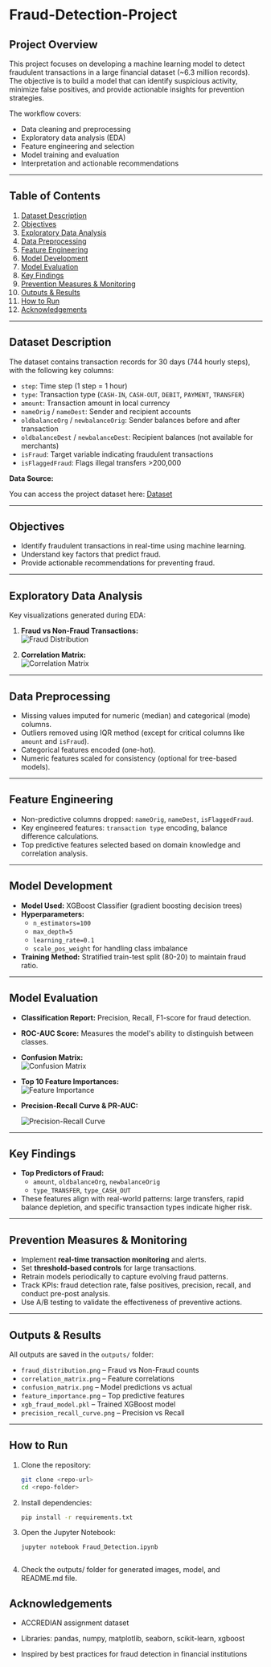 # Fraud-Detection-Project

## Project Overview
This project focuses on developing a machine learning model to detect fraudulent transactions in a large financial dataset (~6.3 million records). The objective is to build a model that can identify suspicious activity, minimize false positives, and provide actionable insights for prevention strategies.

The workflow covers:
- Data cleaning and preprocessing
- Exploratory data analysis (EDA)
- Feature engineering and selection
- Model training and evaluation
- Interpretation and actionable recommendations

---

## Table of Contents
1. [Dataset Description](#dataset-description)  
2. [Objectives](#objectives)  
3. [Exploratory Data Analysis](#exploratory-data-analysis)  
4. [Data Preprocessing](#data-preprocessing)  
5. [Feature Engineering](#feature-engineering)  
6. [Model Development](#model-development)  
7. [Model Evaluation](#model-evaluation)  
8. [Key Findings](#key-findings)  
9. [Prevention Measures & Monitoring](#prevention-measures--monitoring)  
10. [Outputs & Results](#outputs--results)  
11. [How to Run](#how-to-run)  
12. [Acknowledgements](#acknowledgements)

---

## Dataset Description
The dataset contains transaction records for 30 days (744 hourly steps), with the following key columns:  
- `step`: Time step (1 step = 1 hour)  
- `type`: Transaction type (`CASH-IN`, `CASH-OUT`, `DEBIT`, `PAYMENT`, `TRANSFER`)  
- `amount`: Transaction amount in local currency  
- `nameOrig` / `nameDest`: Sender and recipient accounts  
- `oldbalanceOrg` / `newbalanceOrig`: Sender balances before and after transaction  
- `oldbalanceDest` / `newbalanceDest`: Recipient balances (not available for merchants)  
- `isFraud`: Target variable indicating fraudulent transactions  
- `isFlaggedFraud`: Flags illegal transfers >200,000  

**Data Source:** 

You can access the project dataset here: [Dataset](https://drive.google.com/uc?export=download&id=1VNpyNkGxHdskfdTNRSjjyNa5qC9u0JyV)


---

## Objectives
- Identify fraudulent transactions in real-time using machine learning.  
- Understand key factors that predict fraud.  
- Provide actionable recommendations for preventing fraud.  

---

## Exploratory Data Analysis
Key visualizations generated during EDA:

1. **Fraud vs Non-Fraud Transactions:**  
   ![Fraud Distribution](outputs/fraud_distribution.png)

2. **Correlation Matrix:**  
   ![Correlation Matrix](outputs/correlation_matrix.png)

---

## Data Preprocessing
- Missing values imputed for numeric (median) and categorical (mode) columns.  
- Outliers removed using IQR method (except for critical columns like `amount` and `isFraud`).  
- Categorical features encoded (one-hot).  
- Numeric features scaled for consistency (optional for tree-based models).  

---

## Feature Engineering
- Non-predictive columns dropped: `nameOrig`, `nameDest`, `isFlaggedFraud`.  
- Key engineered features: `transaction type` encoding, balance difference calculations.  
- Top predictive features selected based on domain knowledge and correlation analysis.  

---

## Model Development
- **Model Used:** XGBoost Classifier (gradient boosting decision trees)  
- **Hyperparameters:**  
  - `n_estimators=100`  
  - `max_depth=5`  
  - `learning_rate=0.1`  
  - `scale_pos_weight` for handling class imbalance  
- **Training Method:** Stratified train-test split (80-20) to maintain fraud ratio.  

---

## Model Evaluation

- **Classification Report:** Precision, Recall, F1-score for fraud detection.  
- **ROC-AUC Score:** Measures the model's ability to distinguish between classes.  
- **Confusion Matrix:**  
  ![Confusion Matrix](outputs/confusion_matrix.png)

- **Top 10 Feature Importances:**  
  ![Feature Importance](outputs/feature_importance.png)
  
-  **Precision-Recall Curve & PR-AUC:**
  
   ![Precision-Recall Curve](outputs/precision_recall.png)
---

## Key Findings

- **Top Predictors of Fraud:**  
  - `amount`, `oldbalanceOrg`, `newbalanceOrig`  
  - `type_TRANSFER`, `type_CASH_OUT`  
- These features align with real-world patterns: large transfers, rapid balance depletion, and specific transaction types indicate higher risk.  

---

## Prevention Measures & Monitoring

- Implement **real-time transaction monitoring** and alerts.  
- Set **threshold-based controls** for large transactions.  
- Retrain models periodically to capture evolving fraud patterns.  
- Track KPIs: fraud detection rate, false positives, precision, recall, and conduct pre-post analysis.  
- Use A/B testing to validate the effectiveness of preventive actions.

---

## Outputs & Results
All outputs are saved in the `outputs/` folder:  
- `fraud_distribution.png` – Fraud vs Non-Fraud counts  
- `correlation_matrix.png` – Feature correlations  
- `confusion_matrix.png` – Model predictions vs actual  
- `feature_importance.png` – Top predictive features  
- `xgb_fraud_model.pkl` – Trained XGBoost model  
-  `precision_recall_curve.png` –  Precision vs Recall
---

## How to Run
1. Clone the repository:  
   ```bash
   git clone <repo-url>
   cd <repo-folder>

2. Install dependencies:
   ```bash
   pip install -r requirements.txt


3. Open the Jupyter Notebook:
     ```bash
     jupyter notebook Fraud_Detection.ipynb



4. Check the outputs/ folder for generated images, model, and README.md file.

## Acknowledgements

- ACCREDIAN assignment dataset

- Libraries: pandas, numpy, matplotlib, seaborn, scikit-learn, xgboost

- Inspired by best practices for fraud detection in financial institutions
